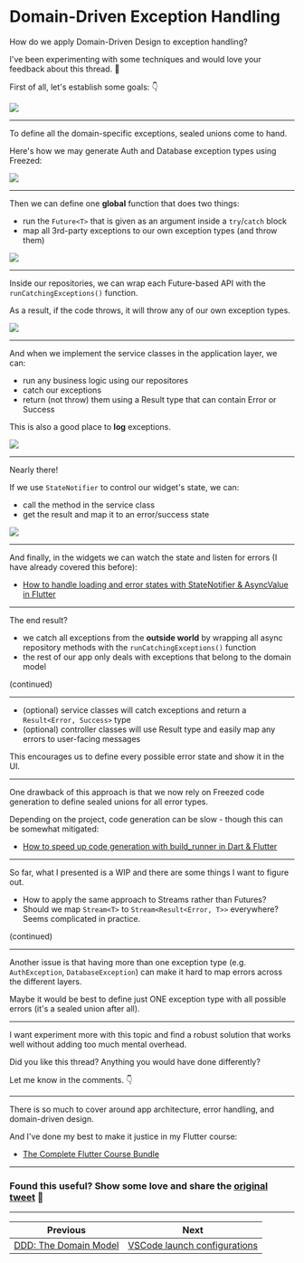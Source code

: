 # Domain-Driven Exception Handling

How do we apply Domain-Driven Design to exception handling?

I've been experimenting with some techniques and would love your feedback about this thread. 🧵

First of all, let's establish some goals: 👇

![](029.1-ddd-exceptions-intro.png)

---

To define all the domain-specific exceptions, sealed unions come to hand.

Here's how we may generate Auth and Database exception types using Freezed:

![](029.2-ddd-exceptions.png)

---

Then we can define one **global** function that does two things:

- run the `Future<T>` that is given as an argument inside a `try`/`catch` block
- map all 3rd-party exceptions to our own exception types (and throw them)

![](029.3-run-catching-exceptions.png)

---

Inside our repositories, we can wrap each Future-based API with the `runCatchingExceptions()` function.

As a result, if the code throws, it will throw any of our own exception types.

![](029.4-exceptions-repositories.png)

---

And when we implement the service classes in the application layer, we can:

- run any business logic using our repositores
- catch our exceptions
- return (not throw) them using a Result type that can contain Error or Success

This is also a good place to **log** exceptions.

![](029.5-exceptions-services.png)

---

Nearly there!

If we use `StateNotifier` to control our widget's state, we can:

- call the method in the service class
- get the result and map it to an error/success state

![](029.6-mapping-exceptions-to-ui.png)

----

And finally, in the widgets we can watch the state and listen for errors (I have already covered this before):

- [How to handle loading and error states with StateNotifier & AsyncValue in Flutter](https://codewithandrea.com/articles/loading-error-states-state-notifier-async-value/)

---

The end result?

- we catch all exceptions from the **outside world** by wrapping all async repository methods with the `runCatchingExceptions()` function
- the rest of our app only deals with exceptions that belong to the domain model

(continued)

---

- (optional) service classes will catch exceptions and return a `Result<Error, Success>` type
- (optional) controller classes will use Result type and easily map any errors to user-facing messages

This encourages us to define every possible error state and show it in the UI.

---

One drawback of this approach is that we now rely on Freezed code generation to define sealed unions for all error types.

Depending on the project, code generation can be slow - though this can be somewhat mitigated:

- [How to speed up code generation with build_runner in Dart & Flutter](https://codewithandrea.com/tips/speed-up-code-generation-build-runner-dart-flutter/)

---

So far, what I presented is a WIP and there are some things I want to figure out.

- How to apply the same approach to Streams rather than Futures?
- Should we map `Stream<T>` to `Stream<Result<Error, T>>` everywhere? Seems complicated in practice.

(continued)

---

Another issue is that having more than one exception type (e.g. `AuthException`, `DatabaseException`) can make it hard to map errors across the different layers.

Maybe it would be best to define just ONE exception type with all possible errors (it's a sealed union after all).

---

I want experiment more with this topic and find a robust solution that works well without adding too much mental overhead.

Did you like this thread? Anything you would have done differently?

Let me know in the comments. 👇

---

There is so much to cover around app architecture, error handling, and domain-driven design.

And I've done my best to make it justice in my Flutter course:

- [The Complete Flutter Course Bundle](https://codewithandrea.com/courses/complete-flutter-bundle/)

---

### Found this useful? Show some love and share the [original tweet](https://twitter.com/biz84/status/1493266073226993672) 🙏

---

| Previous | Next |
| -------- | ---- |
| [DDD: The Domain Model](../0028-ddd-the-domain-model/index.md) | [VSCode launch configurations](../0030-vscode-launch-configurations/index.md) |
